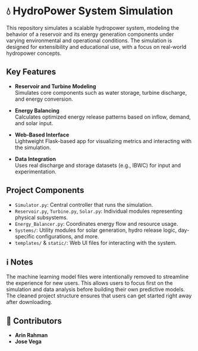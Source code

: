 # 💧 HydroPower System Simulation

This repository simulates a scalable hydropower system, modeling the behavior of a reservoir and its energy generation components under varying environmental and operational conditions. The simulation is designed for extensibility and educational use, with a focus on real-world hydropower concepts.

##   Key Features

- **Reservoir and Turbine Modeling**  
  Simulates core components such as water storage, turbine discharge, and energy conversion.

- **Energy Balancing**  
  Calculates optimized energy release patterns based on inflow, demand, and solar input.

- **Web-Based Interface**  
  Lightweight Flask-based app for visualizing metrics and interacting with the simulation.

- **Data Integration**  
  Uses real discharge and storage datasets (e.g., IBWC) for input and experimentation.

##   Project Components

- `Simulator.py`: Central controller that runs the simulation.  
- `Reservoir.py`, `Turbine.py`, `Solar.py`: Individual modules representing physical subsystems.  
- `Energy_Balancer.py`: Coordinates energy flow and resource usage.  
- `Systems/`: Utility modules for solar generation, hydro release logic, day-specific configurations, and more.  
- `templates/` & `static/`: Web UI files for interacting with the system.

## ℹ️ Notes

The machine learning model files were intentionally removed to streamline the experience for new users. This allows users to focus first on the simulation and data analysis before building their own predictive models. The cleaned project structure ensures that users can get started right away after downloading.

## 👥 Contributors

- **Arin Rahman** 
- **Jose Vega** 
